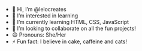 - 👋 Hi, I’m @lelocreates
- 👀 I’m interested in learning
- 🌱 I’m currently learning HTML, CSS, JavaScript
- 💞️ I’m looking to collaborate on all the fun projects!
- 😄 Pronouns: She/Her
- ⚡ Fun fact: I believe in cake, caffeine and cats! 

<!---
lelocreates/lelocreates is a ✨ special ✨ repository because its `README.md` (this file) appears on your GitHub profile.
You can click the Preview link to take a look at your changes.
--->
